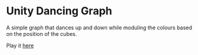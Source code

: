 # Unity Dancing Graph

A simple graph that dances up and down while moduling the colours based on the position of the cubes.

Play it [here](https://tradam.itch.io/unity-dancing-graph)
